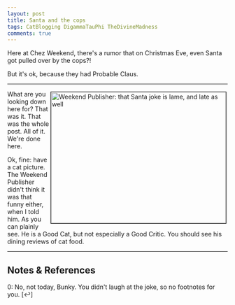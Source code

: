 ```yaml
---
layout: post
title: Santa and the cops
tags: CatBlogging DigammaTauPhi TheDivineMadness
comments: true
---
```


Here at Chez Weekend, there's a rumor that on Christmas Eve, even Santa got pulled over by
the cops?!  

But it's ok, because they had Probable Claus.  

---

<img src="{{ site.baseurl }}/images/2020-12-29-cops-and-santa-weekend-publisher.jpg" width="400" height="300" alt="Weekend Publisher: that Santa joke is lame, and late as well" title="Weekend Publisher: that Santa joke is lame, and late as well" style="float: right; margin: 3px 3px 3px 3px; border: 1px solid #000000;"/>
What are you looking down here for?  That was it.  That was the whole post.  All of it.
We're done here.  

Ok, fine: have a cat picture.  The Weekend Publisher didn't think it was that funny
either, when I told him.  As you can plainly see.  He is a Good Cat, but not especially a
Good Critic.  You should see his dining reviews of cat food.  

---

## Notes &amp; References  

<!--
<sup id="fn1a">[[1]](#fn1)</sup>
<a id="fn1">1</a>: [↩](#fn1a)  
-->

<a id="fn0">0</a>: No, not today, Bunky.  You didn't laugh at the joke, so no footnotes for you. [↩]  
